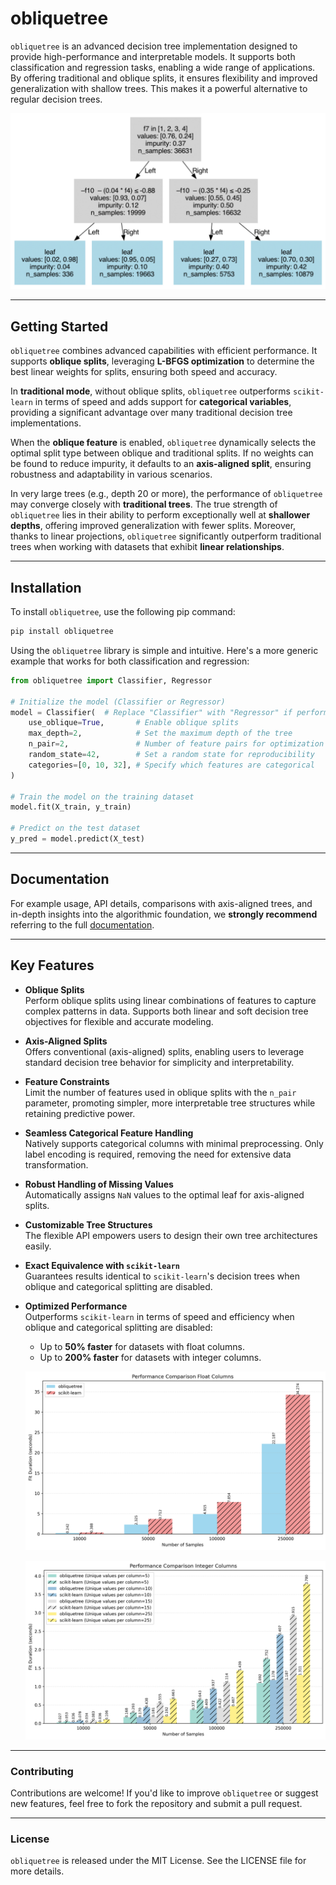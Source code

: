 # obliquetree

`obliquetree` is an advanced decision tree implementation designed to provide high-performance and interpretable models. It supports both classification and regression tasks, enabling a wide range of applications. By offering traditional and oblique splits, it ensures flexibility and improved generalization with shallow trees. This makes it a powerful alternative to regular decision trees.


![Tree Visualization](docs/source/_static/tree_visual.png)


----

## Getting Started

`obliquetree` combines advanced capabilities with efficient performance. It supports **oblique splits**, leveraging **L-BFGS optimization** to determine the best linear weights for splits, ensuring both speed and accuracy.

In **traditional mode**, without oblique splits, `obliquetree` outperforms `scikit-learn` in terms of speed and adds support for **categorical variables**, providing a significant advantage over many traditional decision tree implementations.

When the **oblique feature** is enabled, `obliquetree` dynamically selects the optimal split type between oblique and traditional splits. If no weights can be found to reduce impurity, it defaults to an **axis-aligned split**, ensuring robustness and adaptability in various scenarios.

In very large trees (e.g., depth 20 or more), the performance of `obliquetree` may converge closely with **traditional trees**. The true strength of `obliquetree` lies in their ability to perform exceptionally well at **shallower depths**, offering improved generalization with fewer splits. Moreover, thanks to linear projections, `obliquetree` significantly outperform traditional trees when working with datasets that exhibit **linear relationships**.

-----
## Installation
To install `obliquetree`, use the following pip command:
```bash
pip install obliquetree
```

Using the `obliquetree` library is simple and intuitive. Here's a more generic example that works for both classification and regression:


```python
from obliquetree import Classifier, Regressor

# Initialize the model (Classifier or Regressor)
model = Classifier(  # Replace "Classifier" with "Regressor" if performing regression
    use_oblique=True,       # Enable oblique splits
    max_depth=2,            # Set the maximum depth of the tree
    n_pair=2,               # Number of feature pairs for optimization
    random_state=42,        # Set a random state for reproducibility
    categories=[0, 10, 32], # Specify which features are categorical
)

# Train the model on the training dataset
model.fit(X_train, y_train)

# Predict on the test dataset
y_pred = model.predict(X_test)
```
-----

## Documentation
For example usage, API details, comparisons with axis-aligned trees, and in-depth insights into the algorithmic foundation, we **strongly recommend** referring to the full [documentation](https://obliquetree.readthedocs.io/en/latest/).

---
## Key Features

- **Oblique Splits**  
  Perform oblique splits using linear combinations of features to capture complex patterns in data. Supports both linear and soft decision tree objectives for flexible and accurate modeling.

- **Axis-Aligned Splits**  
  Offers conventional (axis-aligned) splits, enabling users to leverage standard decision tree behavior for simplicity and interpretability.

- **Feature Constraints**  
  Limit the number of features used in oblique splits with the `n_pair` parameter, promoting simpler, more interpretable tree structures while retaining predictive power.

- **Seamless Categorical Feature Handling**  
  Natively supports categorical columns with minimal preprocessing. Only label encoding is required, removing the need for extensive data transformation.

- **Robust Handling of Missing Values**  
  Automatically assigns `NaN` values to the optimal leaf for axis-aligned splits.

- **Customizable Tree Structures**  
  The flexible API empowers users to design their own tree architectures easily.

- **Exact Equivalence with `scikit-learn`**  
  Guarantees results identical to `scikit-learn`'s decision trees when oblique and categorical splitting are disabled.

- **Optimized Performance**  
  Outperforms `scikit-learn` in terms of speed and efficiency when oblique and categorical splitting are disabled:
  - Up to **50% faster** for datasets with float columns.
  - Up to **200% faster** for datasets with integer columns.

  ![Performance Comparison (Float)](docs/source/_static/sklearn_perf/performance_comparison_float.png)

  ![Performance Comparison (Integer)](docs/source/_static/sklearn_perf/performance_comparison_int.png)


----
### Contributing
Contributions are welcome! If you'd like to improve `obliquetree` or suggest new features, feel free to fork the repository and submit a pull request.

-----
### License
`obliquetree` is released under the MIT License. See the LICENSE file for more details.